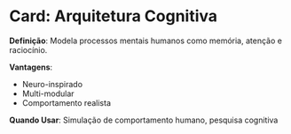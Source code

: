 # Card: Arquitetura Cognitiva

**Definição**: Modela processos mentais humanos como memória, atenção e raciocínio.

**Vantagens**:
- Neuro-inspirado
- Multi-modular
- Comportamento realista

**Quando Usar**:
Simulação de comportamento humano, pesquisa cognitiva
